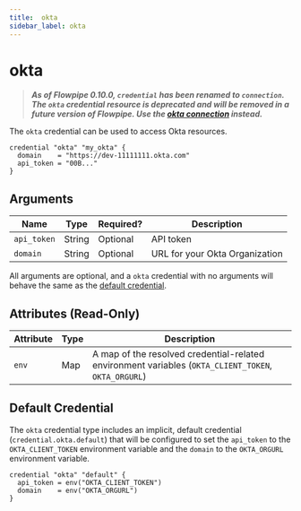 ```yaml
---
title:  okta
sidebar_label: okta
---
```


# okta

> ***As of Flowpipe 0.10.0, `credential` has been renamed to `connection`.  The `okta` credential resource is deprecated and will be removed in a future version of Flowpipe. Use the [okta connection](/docs/reference/config-files/connection/okta) instead.***

The `okta` credential can be used to access Okta resources.

```hcl
credential "okta" "my_okta" {
  domain    = "https://dev-11111111.okta.com"
  api_token = "00B..."
}
```

## Arguments

| Name            | Type    | Required?| Description
|-----------------|---------|----------|-------------------
| `api_token`     |  String | Optional | API token
| `domain`        |  String | Optional | URL for your Okta Organization

All arguments are optional, and a `okta` credential with no arguments will behave the same as the [default credential](#default-credential).

## Attributes (Read-Only)

| Attribute       | Type    | Description
|-----------------|---------|-----------------
| `env`           | Map     | A map of the resolved credential-related environment variables (`OKTA_CLIENT_TOKEN`, `OKTA_ORGURL`)

## Default Credential

The `okta` credential type includes an implicit, default credential (`credential.okta.default`) that will be configured to set the `api_token` to the `OKTA_CLIENT_TOKEN` environment variable and the `domain` to the `OKTA_ORGURL` environment variable.

```hcl
credential "okta" "default" {
  api_token = env("OKTA_CLIENT_TOKEN")
  domain    = env("OKTA_ORGURL")
}
```
